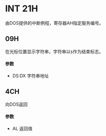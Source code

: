 # INT 21H

由DOS提供的中断例程，寄存器AH指定服务编号。

## 09H
在光标位置显示字符串，字符串以`$`作为结束标志。

#### 参数
- DS:DX 字符串地址

## 4CH
向DOS返回

#### 参数
- AL 返回值